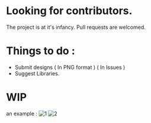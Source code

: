 # Looking for contributors.

The project is at it's infancy. Pull requests are welcomed.

# Things to do :

* Submit designs ( In PNG format ) ( In Issues )
* Suggest Libraries.


# WIP

 an example :
![1](https://user-images.githubusercontent.com/61817579/149992480-f29a561d-2a9e-47f2-8bc0-ff5df7cbc748.PNG)
![2](https://user-images.githubusercontent.com/61817579/149992481-65cf82ea-c4aa-41bd-a2e1-a747bfa29537.PNG)



